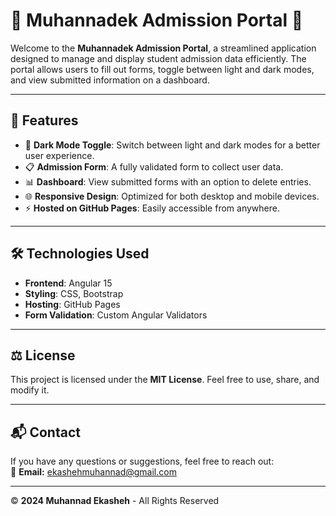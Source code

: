 # 🌟 Muhannadek Admission Portal 🌟

Welcome to the **Muhannadek Admission Portal**, a streamlined application designed to manage and display student admission data efficiently. The portal allows users to fill out forms, toggle between light and dark modes, and view submitted information on a dashboard.

---

## 🚀 **Features**

- 🌙 **Dark Mode Toggle**: Switch between light and dark modes for a better user experience.
- 📋 **Admission Form**: A fully validated form to collect user data.
- 📊 **Dashboard**: View submitted forms with an option to delete entries.
- 🌐 **Responsive Design**: Optimized for both desktop and mobile devices.
- ⚡ **Hosted on GitHub Pages**: Easily accessible from anywhere.

---

## 🛠 **Technologies Used**

- **Frontend**: Angular 15
- **Styling**: CSS, Bootstrap
- **Hosting**: GitHub Pages
- **Form Validation**: Custom Angular Validators

---

## ⚖️ **License**
This project is licensed under the **MIT License**. Feel free to use, share, and modify it.

---

## 📬 **Contact**
If you have any questions or suggestions, feel free to reach out:  
📧 **Email:** [ekashehmuhannad@gmail.com](mailto:ekashehmuhannad@gmail.com)

---

© **2024 Muhannad Ekasheh** - All Rights Reserved
